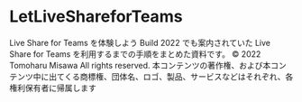 # LetLiveShareforTeams
Live Share for Teams を体験しよう
Build 2022 でも案内されていた Live Share for Teams を利用するまでの手順をまとめた資料です。
© 2022 Tomoharu Misawa All rights reserved.
本コンテンツの著作権、および本コンテンツ中に出てくる商標権、団体名、ロゴ、製品、サービスなどはそれぞれ、各権利保有者に帰属します
